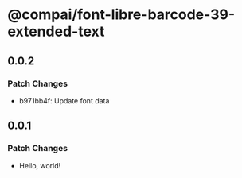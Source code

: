 # @compai/font-libre-barcode-39-extended-text

## 0.0.2

### Patch Changes

- b971bb4f: Update font data

## 0.0.1

### Patch Changes

- Hello, world!
